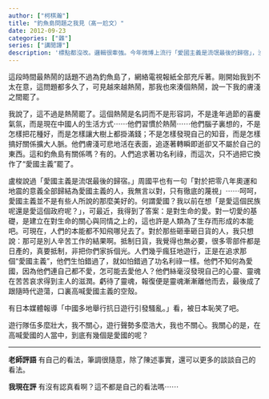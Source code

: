 ```yaml
---
author: ["柯棋瀚"]
title: "釣魚島問題之我見（髙一尬文）"
date: 2012-09-23
categories: ["雜"]
series: ["講閒譚"]
description: '標點都沒改。邏輯很牽強。今年微博上流行「愛國主義是流氓最後的歸宿」，沒想到那時我就寫了這句話，不知道從哪看來的。今年微博上又說「愛國是愛具體的人」，沒想到那時我也寫過這句話。有意思。'
---
```


這段時間最熱鬧的話題不過為釣魚島了，網絡電視報紙全部充斥著。剛開始我到不太在意，這問題都多久了，可見越來越熱鬧，那我也來湊個熱鬧，說一下我的膚淺之間罷了。

我說了，這不過是熱鬧罷了。這個熱鬧是名詞而不是形容詞，不是逢年過節的喜慶氣氛，而是現在中國人的生活方式⋯⋯他們習慣於熱鬧⋯⋯他們腦子裏想的，不是怎樣把花種好，而是怎樣讓大樹上都掛滿錢；不是怎樣發現自己的知音，而是怎樣搞好關係擴大人脈。他們膚淺可悲地活在表面，追逐著轉瞬即逝卻又不屬於自己的東西。這和釣魚島有關係嗎？有的。人們追求著功名利祿，而這次，只不過把它換作了“愛國主義”罷了。

盧梭說過「愛國主義是流氓最後的歸宿。」周國平也有一句「對於把零八年奧運和地震的意義全部歸結為愛國主義的人，我無言以對，只有徹底的蔑視」⋯⋯呵呵，愛國主義並不是有些人所說的那麼美好的。何謂愛國？我以前在想「是愛這個民族呢還是愛這個政府呢？」，可最近，我得到了答案：是對生命的愛。對一切愛的基礎，是建立在對生命的關心與同情之上的，這也許是人類為了生存而形成的本能吧。可現在，人們的本能都不知飛哪兒去了。對於那些砸車砸日貨的人，我只想說：那可是別人辛苦工作的結果啊。抵制日貨，我覺得也無必要，很多零部件都是日產的，真要抵制，非把你們家拆個光。人們幾乎瘋狂地遊行，正是在追求那個“愛國主義”，他們生怕錯過了，就如怕錯過了功名利祿一樣。他們不知何為愛國，因為他們連自己都不愛，怎可能去愛他人？他們絲毫沒發現自己的心靈、靈魂在苦苦哀求得到主人的滋潤。虧待了靈魂，報復便是靈魂漸漸離他而去，最後成了跟隨時代遊蕩，口裏高喊愛國主義的空殼。

有日本媒體報導「中國多地舉行抗日遊行引發騷亂。」看，被日本恥笑了吧。

遊行隊伍多麼壯大，我不關心，遊行聲勢多麼浩大，我也不關心。我關心的是，在高喊愛國的人當中，到底有幾個是愛國的呢？

----

**老師評語** 有自己的看法，筆調很隨意，除了陳述事實，還可以更多的談談自己的看法。

**我現在評** 有沒有認真看啊？這不都是自己的看法嗎⋯⋯
